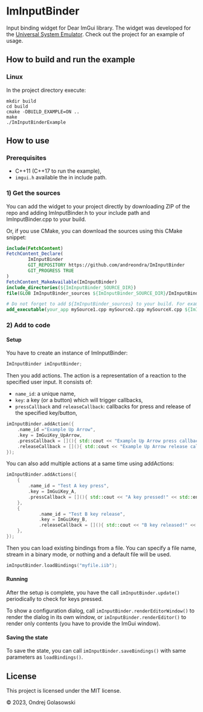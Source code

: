 # ImInputBinder
Input binding widget for Dear ImGui library. The widget was developed for the [Universal System Emulator](https://github.com/andreondra/use). Check out the project for an example of usage.

## How to build and run the example
### Linux
In the project directory execute:
```shell
mkdir build
cd build
cmake -DBUILD_EXAMPLE=ON ..
make
./ImInputBinderExample
```

## How to use
### Prerequisites
- C++11 (C++17 to run the example),
- `imgui.h` available the in include path.

### 1) Get the sources
You can add the widget to your project directly by downloading ZIP of the repo and adding ImInputBinder.h to your include path
and ImInputBinder.cpp to your build.

Or, if you use CMake, you can download the sources using this CMake snippet:
```cmake
include(FetchContent)
FetchContent_Declare(
        ImInputBinder
        GIT_REPOSITORY https://github.com/andreondra/ImInputBinder
        GIT_PROGRESS TRUE
)
FetchContent_MakeAvailable(ImInputBinder)
include_directories(${ImInputBinder_SOURCE_DIR})
file(GLOB ImInputBinder_sources ${ImInputBinder_SOURCE_DIR}/ImInputBinder.cpp)

# Do not forget to add ${ImInputBinder_sources} to your build. For example like this:
add_executable(your_app mySource1.cpp mySource2.cpp mySourceX.cpp ${ImInputBinder_sources})
```
### 2) Add to code
#### Setup
You have to create an instance of ImInputBinder:
```c++
ImInputBinder imInputBinder;
```

Then you add actions. The action is a representation of a reaction to the specified user input. It consists of:
- `name_id`: a unique name,
- `key`: a key (or a button) which will trigger callbacks,
- `pressCallback` and `releaseCallback`: callbacks for press and release of the specified key/button,

```c++
imInputBinder.addAction({
    .name_id ="Example Up Arrow",
    .key = ImGuiKey_UpArrow,
    .pressCallback = [](){ std::cout << "Example Up Arrow press callback." << std::endl; },
    .releaseCallback = [](){ std::cout << "Example Up Arrow release callback." << std::endl; },
});
```

You can also add multiple actions at a same time using addActions:
```c++
imInputBinder.addActions({
    {
        .name_id = "Test A key press",
        .key = ImGuiKey_A,
        .pressCallback = [](){ std::cout << "A key pressed!" << std::endl; }
    },
    {
            .name_id = "Test B key release",
            .key = ImGuiKey_B,
            .releaseCallback = [](){ std::cout << "B key released!" << std::endl; }
    },
});
```

Then you can load existing bindings from a file. You can specify a file name, stream in a binary mode, or nothing and
a default file will be used.
```c++
imInputBinder.loadBindings("myfile.iib");
```

#### Running
After the setup is complete, you have the call `imInputBinder.update()` periodically to check for keys pressed.

To show a configuration dialog, call `imInputBinder.renderEditorWindow()` to render the dialog in its own window, or
`imInputBinder.renderEditor()` to render only contents (you have to provide the ImGui window).

#### Saving the state
To save the state, you can call `imInputBinder.saveBindings()` with same parameters as `loadBindings()`.

## License
This project is licensed under the MIT license.

© 2023, Ondrej Golasowski
